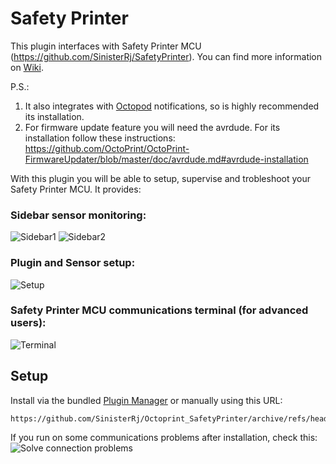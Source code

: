 # Safety Printer

This plugin interfaces with Safety Printer MCU (https://github.com/SinisterRj/SafetyPrinter). You can find more information on [Wiki](https://github.com/SinisterRj/SafetyPrinter/wiki).

P.S.: 
1) It also integrates with [Octopod](https://plugins.octoprint.org/plugins/octopod/) notifications, so is highly recommended its installation.
2) For firmware update feature you will need the avrdude. For its installation follow these instructions: https://github.com/OctoPrint/OctoPrint-FirmwareUpdater/blob/master/doc/avrdude.md#avrdude-installation


With this plugin you will be able to setup, supervise and trobleshoot your Safety Printer MCU. It provides:

### Sidebar sensor monitoring:
![Sidebar1](https://user-images.githubusercontent.com/81830673/131403877-08929120-4f60-4287-9d52-c4439e3d3743.PNG)
![Sidebar2](https://user-images.githubusercontent.com/81830673/131403878-91b9ae85-5824-4c6a-8ecc-3547a118b801.PNG)

### Plugin and Sensor setup:

![Setup](https://user-images.githubusercontent.com/81830673/131403880-dc925006-be2c-4867-b86b-47fb8adfeb09.PNG)

### Safety Printer MCU communications terminal (for advanced users):

![Terminal](https://user-images.githubusercontent.com/81830673/131403874-1c2fbd0e-29bd-4d8f-bb4c-3435596f511d.PNG)

## Setup

Install via the bundled [Plugin Manager](https://docs.octoprint.org/en/master/bundledplugins/pluginmanager.html)
or manually using this URL:

    https://github.com/SinisterRj/Octoprint_SafetyPrinter/archive/refs/heads/main.zip

If you run on some communications problems after installation, check this:
![Solve connection problems](https://github.com/SinisterRj/SafetyPrinter/wiki/Solve-connection-problems)
